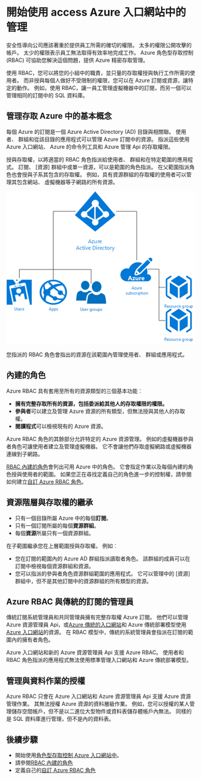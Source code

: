 <properties
    pageTitle="角色型存取控制 |Microsoft Azure"
    description="快速入門中存取管理 Azure 入口網站中的 Azure 的角色型存取控制。 使用角色指派指定目錄中的權限。"
    services="active-directory"
    documentationCenter=""
    authors="kgremban"
    manager="femila"
    editor=""/>

<tags
    ms.service="active-directory"
    ms.devlang="na"
    ms.topic="article"
    ms.tgt_pltfrm="na"
    ms.workload="identity"
    ms.date="08/03/2016"
    ms.author="kgremban"/>

# <a name="get-started-with-access-management-in-the-azure-portal"></a>開始使用 access Azure 入口網站中的管理

安全性導向公司應該著重於提供員工所需的確切的權限。 太多的權限公開攻擊的帳戶。 太少的權限表示員工無法取得有效率地完成工作。 Azure 角色型存取控制 (RBAC) 可協助您解決這個問題，提供 Azure 精密存取管理。

使用 RBAC，您可以將您的小組中的職責，並只量的存取權授與執行工作所需的使用者。 而非授與每個人做好不受限制的權限，您可以在 Azure 訂閱或資源，讓特定的動作。 例如，使用 RBAC，讓一員工管理虛擬機器中的訂閱，而另一個可以管理相同的訂閱中的 SQL 資料庫。

## <a name="basics-of-access-management-in-azure"></a>管理存取 Azure 中的基本概念
每個 Azure 的訂閱是一個 Azure Active Directory (AD) 目錄與相關聯。 使用者、 群組和從該目錄的應用程式可以管理 Azure 訂閱中的資源。 指派這些使用 Azure 入口網站、 Azure 的命令列工具和 Azure 管理 Api 的存取權限。

授與存取權，以將適當的 RBAC 角色指派給使用者、 群組和在特定範圍的應用程式。 訂閱、 [資源] 群組中或單一資源，可以是範圍的角色指派。 在父範圍指派角色也會授與子系其包含的存取權。 例如，具有資源群組的存取權的使用者可以管理其包含網站、 虛擬機器等子網路的所有資源。

![關聯性之間 Azure Active Directory 元素的圖表](./media/role-based-access-control-what-is/rbac_aad.png)

您指派的 RBAC 角色會指出的資源在該範圍內管理使用者、 群組或應用程式。

## <a name="built-in-roles"></a>內建的角色
Azure RBAC 具有套用至所有的資源類型的三個基本功能︰

- **擁有完整存取所有的資源，包括委派給其他人的存取權限的權限。**
- **參與者**可以建立及管理 Azure 資源的所有類型，但無法授與其他人的存取權。
- **閱讀程式**可以檢視現有的 Azure 資源。

Azure RBAC 角色的其餘部分允許特定的 Azure 資源管理。 例如的虛擬機器參與者角色可讓使用者建立及管理虛擬機器。 它不會讓他們存取虛擬網路或虛擬機器連線到子網路。

[RBAC 內建的角色](role-based-access-built-in-roles.md)會列出可用 Azure 中的角色。 它會指定作業以及每個內建的角色授與使用者的範圍。 如果您正在尋找定義自己的角色進一步的控制權，請參閱如何建立[自訂 Azure RBAC 角色](role-based-access-control-custom-roles.md)。

## <a name="resource-hierarchy-and-access-inheritance"></a>資源階層與存取權的繼承
- 只有一個目錄所屬 Azure 中的每個**訂閱**。
- 只有一個訂閱所屬的每個**資源群組**。
- 每個**資源**所屬只有一個資源群組。

在子範圍繼承您在上層範圍授與存取權。 例如︰

- 您在訂閱的範圍內的 Azure AD 群組指派讀取者角色。 該群組的成員可以在訂閱中檢視每個資源群組和資源。
- 您可以指派的參與者角色資源群組範圍的應用程式。 它可以管理中的 [資源] 群組中，但不是其他訂閱中的資源群組的所有類型的資源。

## <a name="azure-rbac-vs-classic-subscription-administrators"></a>Azure RBAC 與傳統的訂閱的管理員
傳統訂閱系統管理員和共同管理員擁有完整存取權 Azure 訂閱。 他們可以管理 Azure 資源管理員 Api，或[Azure 傳統的入口網站](https://manage.windowsazure.com)和 Azure 傳統部署模型使用[Azure 入口網站](https://portal.azure.com)的資源。 在 RBAC 模型中，傳統的系統管理員會指派在訂閱的範圍內的擁有者角色。

Azure 入口網站和新的 Azure 資源管理員 Api 支援 Azure RBAC。 使用者和 RBAC 角色指派的應用程式無法使用標準管理入口網站和 Azure 傳統部署模型。

## <a name="authorization-for-management-vs-data-operations"></a>管理與資料作業的授權
Azure RBAC 只會在 Azure 入口網站和 Azure 資源管理員 Api 支援 Azure 資源管理作業。 其無法授權 Azure 資源的資料層級作業。 例如，您可以授權的某人管理儲存空間帳戶，但不是以二進位大型物件或資料表儲存體帳戶內無法。 同樣的是 SQL 資料庫進行管理，但不是內的資料表。

## <a name="next-steps"></a>後續步驟
- 開始使用[角色型存取控制 Azure 入口網站中](role-based-access-control-configure.md)。
- 請參閱[RBAC 內建的角色](role-based-access-built-in-roles.md)
- 定義自己的[自訂 Azure RBAC 角色](role-based-access-control-custom-roles.md)
